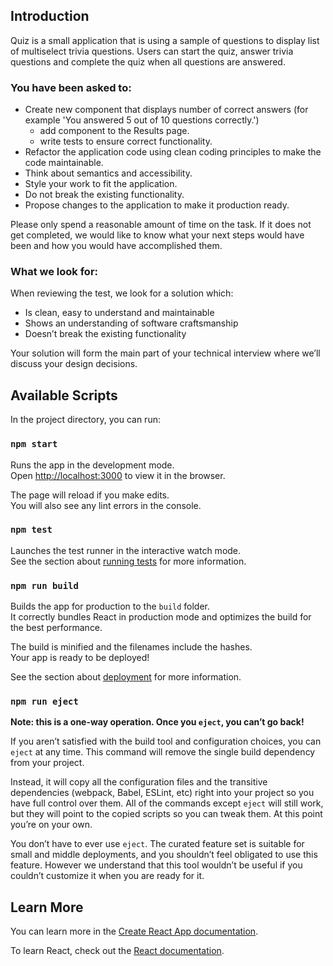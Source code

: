 ## Introduction

Quiz is a small application that is using a sample of questions to display list of multiselect trivia questions. Users can start the quiz, answer trivia questions and complete the quiz when all questions are answered.

### You have been asked to:

- Create new component that displays number of correct answers (for example 'You answered 5 out of 10 questions correctly.')
  - add component to the Results page.
  - write tests to ensure correct functionality.
- Refactor the application code using clean coding principles to make the code maintainable.
- Think about semantics and accessibility.
- Style your work to fit the application.
- Do not break the existing functionality.
- Propose changes to the application to make it production ready.

Please only spend a reasonable amount of time on the task. If it does not get completed, we would
like to know what your next steps would have been and how you would have accomplished them.

### What we look for:

When reviewing the test, we look for a solution which:

- Is clean, easy to understand and maintainable
- Shows an understanding of software craftsmanship
- Doesn’t break the existing functionality

Your solution will form the main part of your technical interview where we’ll discuss your design decisions.

## Available Scripts

In the project directory, you can run:

### `npm start`

Runs the app in the development mode.<br />
Open [http://localhost:3000](http://localhost:3000) to view it in the browser.

The page will reload if you make edits.<br />
You will also see any lint errors in the console.

### `npm test`

Launches the test runner in the interactive watch mode.<br />
See the section about [running tests](https://facebook.github.io/create-react-app/docs/running-tests) for more information.

### `npm run build`

Builds the app for production to the `build` folder.<br />
It correctly bundles React in production mode and optimizes the build for the best performance.

The build is minified and the filenames include the hashes.<br />
Your app is ready to be deployed!

See the section about [deployment](https://facebook.github.io/create-react-app/docs/deployment) for more information.

### `npm run eject`

**Note: this is a one-way operation. Once you `eject`, you can’t go back!**

If you aren’t satisfied with the build tool and configuration choices, you can `eject` at any time. This command will remove the single build dependency from your project.

Instead, it will copy all the configuration files and the transitive dependencies (webpack, Babel, ESLint, etc) right into your project so you have full control over them. All of the commands except `eject` will still work, but they will point to the copied scripts so you can tweak them. At this point you’re on your own.

You don’t have to ever use `eject`. The curated feature set is suitable for small and middle deployments, and you shouldn’t feel obligated to use this feature. However we understand that this tool wouldn’t be useful if you couldn’t customize it when you are ready for it.

## Learn More

You can learn more in the [Create React App documentation](https://facebook.github.io/create-react-app/docs/getting-started).

To learn React, check out the [React documentation](https://reactjs.org/).
